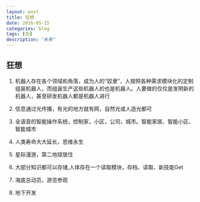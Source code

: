 ```yaml
---
layout: post
title: 狂想
date: 2016-05-15
categories: blog
tags: [杂]
description: "未来"
---
```


## 狂想

1. 机器人存在各个领域和角落，成为人的“奴隶”，人按照各种需求模块化的定制组装机器人，而组装生产这些机器人的也是机器人。人要做的仅仅是发明新的机器人，甚至研发机器人都是机器人进行

2. 信息通过光传播，有光的地方就有网，自然光或人造光都可

3. 全语音的智能操作系统，控制家，小区，公司，城市。智能家居、智能小区、智能城市

4. 人类寿命大大延长，思维永生

5. 星际漫游，第二地球居住

6. 大部分知识都可以存储,人体存在一个读取模块，存档、读取、新技能Get

7. 海底总动员，游览参观

8. 地下开发


